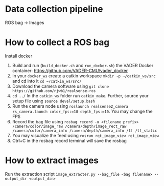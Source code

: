 # Data collection pipeline

ROS bag -> Images

# How to collect a ROS bag

Install docker

1. Build and run (`build_docker.sh` and `run_docker.sh`) the VADER Docker container: https://github.com/VADER-CMU/vader_docker
2. In your `docker_ws` create a catkin workspace `mkdir -p ~/catkin_ws/src` and cd into it `cd ~/catkin_ws/src/`
3. Download the camera software using `git clone https://github.com/rjwb1/realsense-ros`
4. `cd ../` In the `catkin_ws` folder run `catkin_make`. Further, source your setup file using `source devel/setup.bash`
5. Run the camera node using `roslaunch realsense2_camera rs_camera.launch color_fps:=10 depth_fps:=10`. You may change the FPS
6. Record the bag file using `rosbag record -o <filename prefix> /camera/color/image_raw /camera/depth/image_rect_raw /camera/color/camera_info /camera/depth/camera_info /tf /tf_static`
7. You may visualize the feed using `rosrun rqt_image_view rqt_image_view`
8. Ctrl+C in the rosbag record terminal will save the rosbag

# How to extract images

Run the extraction script `image_extracter.py --bag_file <bag filename> --output_dir <output_dir>`
